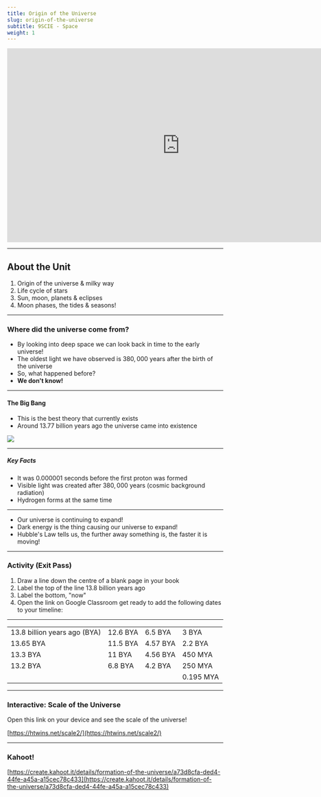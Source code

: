 ```yaml
---
title: Origin of the Universe
slug: origin-of-the-universe
subtitle: 9SCIE - Space
weight: 1
---
```


<iframe width="803" height="452" src="https://www.youtube.com/embed/wNDGgL73ihY" frameborder="0" allow="accelerometer; autoplay; encrypted-media; gyroscope; picture-in-picture" allowfullscreen></iframe>

---

## About the Unit

1. Origin of the universe & milky way
2. Life cycle of stars
3. Sun, moon, planets & eclipses
4. Moon phases, the tides & seasons!

---

### Where did the universe come from?

- By looking into deep space we can look back in time to the early universe!
- The oldest light we have observed is $380,000$ years after the birth of the universe
- So, what happened before?
- __We don't know!__

---

#### The Big Bang

- This is the best theory that currently exists
- Around 13.77 billion years ago the universe came into existence

![](../assets/the-big-bang.jpg "")

---

##### Key Facts

- It was $0.000001$ seconds before the first proton was formed
- Visible light was created after $380,000$ years (cosmic background radiation)
- Hydrogen forms at the same time

---

- Our universe is continuing to expand!
- Dark energy is the thing causing our universe to expand!
- Hubble's Law tells us, the further away something is, the faster it is moving!

---

### Activity (Exit Pass)

1. Draw a line down the centre of a blank page in your book
2. Label the top of the line 13.8 billion years ago
3. Label the bottom, "now"
4. Open the link on Google Classroom get ready to add the following dates to your timeline:

---

|                              |          |          |           |
|:-----------------------------|:---------|:---------|:----------|
| 13.8 billion years ago (BYA) | 12.6 BYA | 6.5 BYA  | 3 BYA     |
| 13.65 BYA                    | 11.5 BYA | 4.57 BYA | 2.2 BYA   |
| 13.3 BYA                     | 11 BYA   | 4.56 BYA | 450 MYA   |
| 13.2 BYA                     | 6.8 BYA  | 4.2 BYA  | 250 MYA   |
|                              |          |          | 0.195 MYA |

---

### Interactive: Scale of the Universe

Open this link on your device and see the scale of the universe!

[https://htwins.net/scale2/](https://htwins.net/scale2/)

---

### Kahoot!

[https://create.kahoot.it/details/formation-of-the-universe/a73d8cfa-ded4-44fe-a45a-a15cec78c433](https://create.kahoot.it/details/formation-of-the-universe/a73d8cfa-ded4-44fe-a45a-a15cec78c433)
